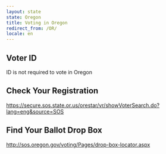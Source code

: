 ```yaml
---
layout: state
state: Oregon
title: Voting in Oregon
redirect_from: /OR/
locale: en
---
```


## Voter ID

ID is not required to vote in Oregon

## Check Your Registration

<https://secure.sos.state.or.us/orestar/vr/showVoterSearch.do?lang=eng&source=SOS>

## Find Your Ballot Drop Box

<http://sos.oregon.gov/voting/Pages/drop-box-locator.aspx>
